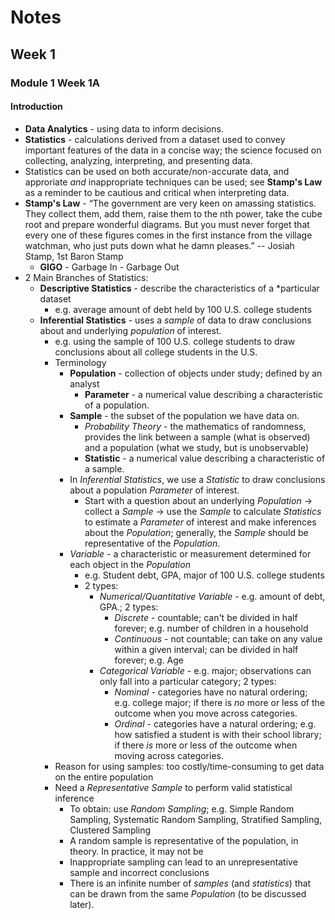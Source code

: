 # Notes
## Week 1
### Module 1 Week 1A
#### Introduction
- **Data Analytics** - using data to inform decisions.
- **Statistics** - calculations derived from a dataset used to convey 
  important features of the data in a concise way; the science focused on 
  collecting, analyzing, interpreting, and presenting data.
- Statistics can be used on both accurate/non-accurate data, and approriate 
  *and* inappropriate techniques can be used; see **Stamp's Law** as a 
  reminder to be cautious and critical when interpreting data.
- **Stamp's Law** - “The government are very keen on amassing statistics. They collect them, add
them, raise them to the nth power, take the cube root and prepare wonderful
diagrams. But you must never forget that every one of these figures comes in
the first instance from the village watchman, who just puts down what he
damn pleases.” -- Josiah Stamp, 1st Baron Stamp
  - **GIGO** - Garbage In - Garbage Out
- 2 Main Branches of Statistics:
  - **Descriptive Statistics** - describe the characteristics of a 
    *particular dataset
    - e.g. average amount of debt held by 100 U.S. 
      college students
  - **Inferential Statistics** - uses a *sample* of data to draw conclusions 
    about and underlying *population* of interest.
    - e.g. using the sample of 100 U.S. college students to draw conclusions 
      about all college students in the U.S.   
    - Terminology
      - **Population** - collection of objects under study; defined by an 
        analyst
        - **Parameter** - a numerical value describing a characteristic of a 
          population.
      - **Sample** - the subset of the population we have data on.
        - *Probability Theory* - the mathematics of randomness, provides the 
          link between a sample (what is observed) and a population (what we 
          study, but is unobservable)
        - **Statistic** - a numerical value describing a characteristic of 
            a sample.
      - In *Inferential Statistics*, we use a *Statistic* to 
        draw conclusions about a population *Parameter* of interest. 
        - Start with a question about an underlying *Population* -> collect 
          a *Sample* -> use the *Sample* to calculate *Statistics* 
          to estimate a *Parameter* of interest and make inferences about 
          the *Population*; generally, the *Sample* should be representative of 
          the *Population*.
      - *Variable* - a characteristic or measurement determined for each 
        object in the *Population*
        - e.g. Student debt, GPA, major of 100 U.S. college students
        - 2 types: 
          - *Numerical/Quantitative Variable* - e.g. amount of debt, GPA.; 2 
            types:
            - *Discrete* - countable; can't be divided in half forever; e.g. 
              number of children in a household
            - *Continuous* - not countable; can take on any value within a 
              given interval; can be divided in half forever; e.g. Age
          - *Categorical Variable* - e.g. major; observations can only fall 
            into a particular category; 2 types:
            - *Nominal* - categories have no natural ordering; e.g. college 
              major; if there is *no* more or less of the outcome when you 
              move across categories.
            - *Ordinal* - categories have a natural ordering; e.g. how 
              satisfied a student is with their school library; if there *is* 
              more or less of the outcome when moving across categories.
    - Reason for using samples: too costly/time-consuming to get data on the 
      entire population
    - Need a *Representative Sample* to perform valid statistical inference
      - To obtain: use *Random Sampling*; e.g. Simple Random Sampling, 
        Systematic Random Sampling, Stratified Sampling, Clustered Sampling
      - A random sample is representative of the population, in theory. In 
        practice, it may not be
      - Inappropriate sampling can lead to an unrepresentative sample and 
        incorrect conclusions
      - There is an infinite number of *samples* (and *statistics*) that can be 
        drawn from the same *Population* (to be discussed later).

      